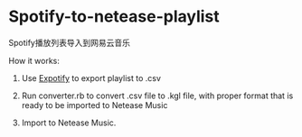 # Spotify-to-netease-playlist
Spotify播放列表导入到网易云音乐

How it works:

1) Use [Expotify](https://github.com/watsonbox/exportify) to export playlist to .csv

2) Run converter.rb to convert .csv file to .kgl file, with proper format that is ready to be imported to Netease Music

3) Import to Netease Music.
